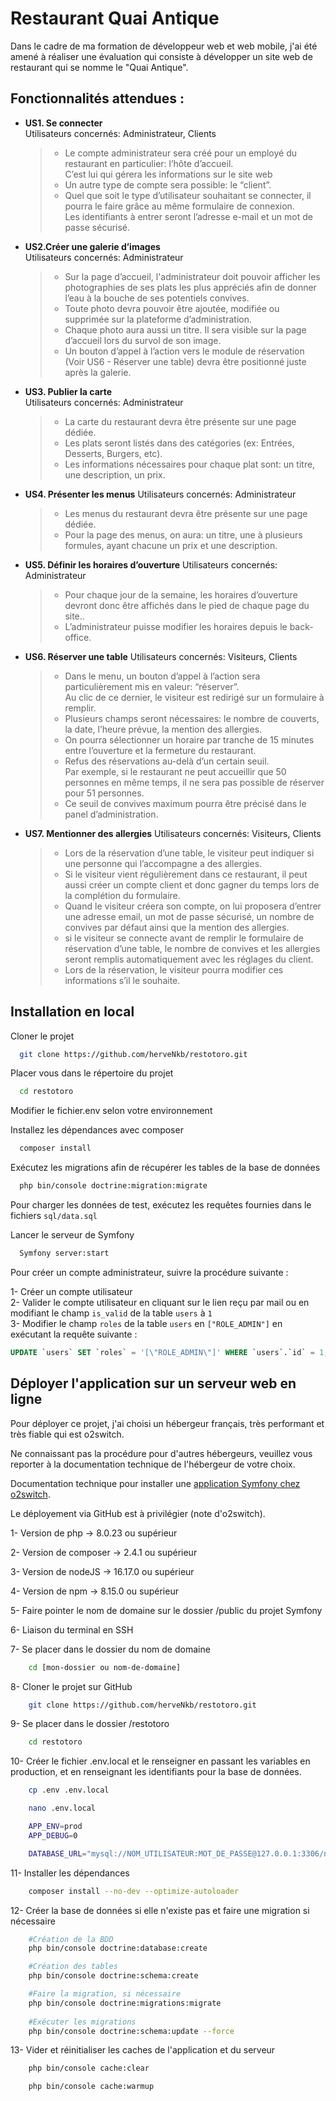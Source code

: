 # Restaurant Quai Antique

Dans le cadre de ma formation de développeur web et web mobile, j'ai été amené à réaliser une évaluation qui consiste à 
développer un site web de restaurant qui se nomme le "Quai Antique".
## Fonctionnalités attendues :

- **US1. Se connecter**  
  Utilisateurs concernés: Administrateur, Clients
    >   - Le compte administrateur sera créé pour un employé du restaurant en particulier: l’hôte d’accueil.  
C’est lui qui gérera les informations sur le site web
    >   - Un autre type de compte sera possible: le “client”.
    >   - Quel que soit le type d’utilisateur souhaitant se connecter, il pourra le faire grâce au même formulaire de connexion.  
Les identifiants à entrer seront l’adresse e-mail et un mot de passe sécurisé.

- **US2.Créer une galerie d’images**  
  Utilisateurs concernés: Administrateur
    >   - Sur la page d’accueil, l'administrateur doit pouvoir afficher les photographies de ses plats les plus appréciés afin de donner l’eau à la bouche de ses potentiels convives.
    >   - Toute photo devra pouvoir être ajoutée, modifiée ou supprimée sur la plateforme d’administration.
    >   - Chaque photo aura aussi un titre. Il sera visible sur la page d’accueil lors du survol de son image.
    >   - Un bouton d’appel à l’action vers le module de réservation (Voir US6 - Réserver une table) devra être positionné juste après la galerie.

- **US3. Publier la carte**  
  Utilisateurs concernés: Administrateur
    >   - La carte du restaurant devra être présente sur une page dédiée.
    >   - Les plats seront listés dans des catégories (ex: Entrées, Desserts, Burgers, etc).
    >   - Les informations nécessaires pour chaque plat sont: un titre, une description, un prix.

- **US4. Présenter les menus**
    Utilisateurs concernés: Administrateur
    >   - Les menus du restaurant devra être présente sur une page dédiée.
    >   - Pour la page des menus, on aura: un titre, une à plusieurs formules, ayant chacune un prix et une description.

- **US5. Définir les horaires d’ouverture**
    Utilisateurs concernés: Administrateur
    >   - Pour chaque jour de la semaine, les horaires d’ouverture devront donc être affichés dans le pied de chaque page du site..
    >   - L’administrateur puisse modifier les horaires depuis le back-office.

- **US6. Réserver une table**
    Utilisateurs concernés: Visiteurs, Clients
    >   - Dans le menu, un bouton d’appel à l’action sera particulièrement mis en valeur: “réserver”.  
          Au clic de ce dernier, le visiteur est redirigé sur un formulaire à remplir.
    >   - Plusieurs champs seront nécessaires: le nombre de couverts, la date, l’heure prévue, la mention des allergies.
    >   - On pourra sélectionner un horaire par tranche de 15 minutes entre l’ouverture et la fermeture du restaurant.
    >   - Refus des réservations au-delà d’un certain seuil.  
          Par exemple, si le restaurant ne peut accueillir que 50 personnes en même temps, il ne sera pas possible de réserver pour 51 personnes.
    >   - Ce seuil de convives maximum pourra être précisé dans le panel d’administration.

- **US7. Mentionner des allergies**
    Utilisateurs concernés: Visiteurs, Clients
    >   - Lors de la réservation d’une table, le visiteur peut indiquer si une personne qui l’accompagne a des allergies.
    >   - Si le visiteur vient régulièrement dans ce restaurant, il peut aussi créer un compte client et donc gagner du temps lors de la complétion du formulaire.
    >   - Quand le visiteur créera son compte, on lui proposera d’entrer une adresse email, un mot de passe sécurisé, un nombre de convives par défaut ainsi que la mention des allergies.
    >   - si le visiteur se connecte avant de remplir le formulaire de réservation d’une table, le nombre de convives et les allergies seront remplis automatiquement avec les réglages du client.
    >   - Lors de la réservation, le visiteur pourra modifier ces informations s’il le souhaite. 

## Installation en local

Cloner le projet

```bash
  git clone https://github.com/herveNkb/restotoro.git
```

Placer vous dans le répertoire du projet

```bash
  cd restotoro
```

Modifier le fichier.env selon votre environnement

Installez les dépendances avec composer

```bash
  composer install 
```

Exécutez les migrations afin de récupérer les tables de la base de données

```bash
  php bin/console doctrine:migration:migrate
```

Pour charger les données de test, exécutez les requêtes fournies dans le fichiers `sql/data.sql`

Lancer le serveur de Symfony

```bash
  Symfony server:start
```

Pour créer un compte administrateur, suivre la procédure suivante :

1- Créer un compte utilisateur  
2- Valider le compte utilisateur en cliquant sur le lien reçu par mail ou en modifiant le champ `is_valid` de la table `users` à `1`  
3- Modifier le champ `roles` de la table `users` en `["ROLE_ADMIN"]` en exécutant la requête suivante :

```sql
UPDATE `users` SET `roles` = '[\"ROLE_ADMIN\"]' WHERE `users`.`id` = 1;
```


## Déployer l'application sur un serveur web en ligne

Pour déployer ce projet, j'ai choisi un hébergeur français, très performant et très fiable qui est o2switch.

Ne connaissant pas la procédure pour d'autres hébergeurs, veuillez vous reporter à la documentation technique de l'hébergeur de votre choix.

Documentation technique pour installer une [application Symfony chez o2switch](https://faq.o2switch.fr/php/heberger-application-symfony).

Le déployement via GitHub est à privilégier (note d'o2switch).

1- Version de php → 8.0.23 ou supérieur

2- Version de composer → 2.4.1 ou supérieur

3- Version de nodeJS → 16.17.0 ou supérieur

4- Version de npm → 8.15.0 ou supérieur

5- Faire pointer le nom de domaine sur le dossier /public du projet Symfony

6- Liaison du terminal en SSH

7- Se placer dans le dossier du nom de domaine

```bash
    cd [mon-dossier ou nom-de-domaine]
```

8- Cloner le projet sur GitHub

```bash
    git clone https://github.com/herveNkb/restotoro.git
```

9- Se placer dans le dossier /restotoro

```bash
    cd restotoro
```

10- Créer le fichier .env.local et le renseigner en passant les variables en production, et en renseignant les identifiants pour la base de données.

```bash
    cp .env .env.local

    nano .env.local

    APP_ENV=prod
    APP_DEBUG=0

    DATABASE_URL="mysql://NOM_UTILISATEUR:MOT_DE_PASSE@127.0.0.1:3306/nom_base_de_donnée?serverVersion=mariadb-10.3.36&charset=utf8mb4"
```

11- Installer les dépendances

```bash
    composer install --no-dev --optimize-autoloader
```

12- Créer la base de données si elle n'existe pas et faire une migration si nécessaire

```bash
    #Création de la BDD
    php bin/console doctrine:database:create

    #Création des tables
    php bin/console doctrine:schema:create

    #Faire la migration, si nécessaire
    php bin/console doctrine:migrations:migrate
    
    #Exécuter les migrations
    php bin/console doctrine:schema:update --force
```

13- Vider et réinitialiser les caches de l'application et du serveur

```bash
    php bin/console cache:clear

    php bin/console cache:warmup
```